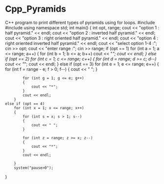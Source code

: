 # Cpp_Pyramids
C++ program to print different types of pyramids using for loops.
#include<iostream>
#include<iomanip>
using namespace std;
int main()
{
	int opt, range;
	cout << "option 1 : half pyramid." << endl;
	cout << "option 2 : inverted half pyramid." << endl;
	cout << "option 3 : right oriented half pyramid." << endl;
	cout << "option 4 : right oriented inverted half pyramid." << endl;
	cout << "select option 1-4 :";
	cin >> opt;
	cout << "enter range :";
	cin >> range;
	if (opt == 1)
		for (int a = 1; a <= range; a++)
		{
			for (int b = 1; b <= a; b++)
				cout << "*";
			cout << endl;
		}
	else if (opt == 2)
		for (int c = 1; c <= range; c++)
		{
			for (int d = range; d >= c; d--)
				cout << "*";
			cout << endl;
		}
	else if (opt == 3)
		for (int e = 1; e <= range; e++)
		{
			for (int f = range - e; f > 0; f--)
			{
				cout << " ";
			}

			for (int g = 1; g <= e; g++)
			{
				cout << "*";
			}
			cout << endl;
		}
	else if (opt == 4)
		for (int x = 1; x <= range; x++)
		{
			for (int s = x; s > 1; s--)
			{
				cout << " ";
			}

			for (int z = range; z >= x; z--)
			{
				cout << "*";
			}
			cout << endl;

		}
		system("pause>0");
}
